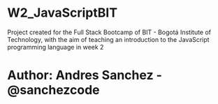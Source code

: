 # W2_JavaScriptBIT
Project created for the Full Stack Bootcamp of BIT - Bogotá Institute of Technology, with the aim of teaching an introduction to the JavaScript programming language in week 2
# Author: Andres Sanchez - @sanchezcode
